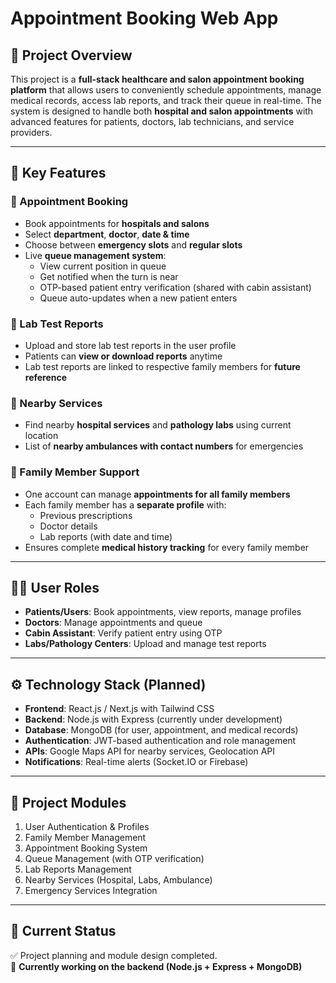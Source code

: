 # Appointment Booking Web App  

## 📌 Project Overview  
This project is a **full-stack healthcare and salon appointment booking platform** that allows users to conveniently schedule appointments, manage medical records, access lab reports, and track their queue in real-time. The system is designed to handle both **hospital and salon appointments** with advanced features for patients, doctors, lab technicians, and service providers.  

---

## 🚀 Key Features  

### 🔹 Appointment Booking  
- Book appointments for **hospitals and salons**  
- Select **department**, **doctor**, **date & time**  
- Choose between **emergency slots** and **regular slots**  
- Live **queue management system**:  
  - View current position in queue  
  - Get notified when the turn is near  
  - OTP-based patient entry verification (shared with cabin assistant)  
  - Queue auto-updates when a new patient enters  

### 🔹 Lab Test Reports  
- Upload and store lab test reports in the user profile  
- Patients can **view or download reports** anytime  
- Lab test reports are linked to respective family members for **future reference**  

### 🔹 Nearby Services  
- Find nearby **hospital services** and **pathology labs** using current location  
- List of **nearby ambulances with contact numbers** for emergencies  

### 🔹 Family Member Support  
- One account can manage **appointments for all family members**  
- Each family member has a **separate profile** with:  
  - Previous prescriptions  
  - Doctor details  
  - Lab reports (with date and time)  
- Ensures complete **medical history tracking** for every family member  

---

## 🧑‍⚕️ User Roles  
- **Patients/Users**: Book appointments, view reports, manage profiles  
- **Doctors**: Manage appointments and queue  
- **Cabin Assistant**: Verify patient entry using OTP  
- **Labs/Pathology Centers**: Upload and manage test reports  

---

## ⚙️ Technology Stack (Planned)  
- **Frontend**: React.js / Next.js with Tailwind CSS  
- **Backend**: Node.js with Express (currently under development)  
- **Database**: MongoDB (for user, appointment, and medical records)  
- **Authentication**: JWT-based authentication and role management  
- **APIs**: Google Maps API for nearby services, Geolocation API  
- **Notifications**: Real-time alerts (Socket.IO or Firebase)  

---

## 📂 Project Modules  
1. User Authentication & Profiles  
2. Family Member Management  
3. Appointment Booking System  
4. Queue Management (with OTP verification)  
5. Lab Reports Management  
6. Nearby Services (Hospital, Labs, Ambulance)  
7. Emergency Services Integration  

---

## 📅 Current Status  
✅ Project planning and module design completed.  
🔄 **Currently working on the backend (Node.js + Express + MongoDB)**  
